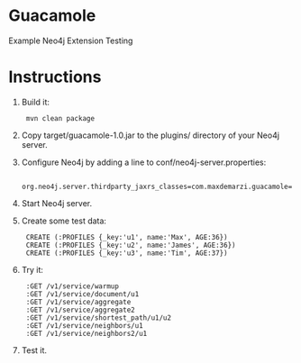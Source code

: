 # Guacamole
Example Neo4j Extension Testing 

# Instructions

1. Build it:

        mvn clean package

2. Copy target/guacamole-1.0.jar to the plugins/ directory of your Neo4j server.

3. Configure Neo4j by adding a line to conf/neo4j-server.properties:

        org.neo4j.server.thirdparty_jaxrs_classes=com.maxdemarzi.guacamole=/v1
        
4. Start Neo4j server.

5. Create some test data:

        CREATE (:PROFILES {_key:'u1', name:'Max', AGE:36})
        CREATE (:PROFILES {_key:'u2', name:'James', AGE:36})
        CREATE (:PROFILES {_key:'u3', name:'Tim', AGE:37})
        
6. Try it:
        
        :GET /v1/service/warmup
        :GET /v1/service/document/u1
        :GET /v1/service/aggregate
        :GET /v1/service/aggregate2
        :GET /v1/service/shortest_path/u1/u2
        :GET /v1/service/neighbors/u1
        :GET /v1/service/neighbors2/u1

7. Test it.